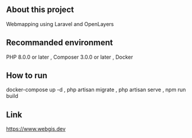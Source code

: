 ## About this project
Webmapping using Laravel and OpenLayers
## Recommanded environment
PHP 8.0.0 or later ,
Composer 3.0.0 or later ,
Docker
## How to run
docker-compose up -d , php artisan migrate , php artisan serve , npm run build
## Link
https://www.webgis.dev


